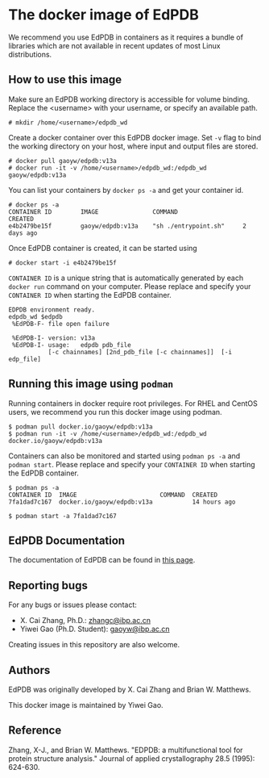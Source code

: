 # The docker image of EdPDB
We recommend you use EdPDB in containers as it requires a bundle of libraries which are not available in recent updates of most Linux distributions.

## How to use this image
Make sure an EdPDB working directory is accessible for volume binding. Replace the \<username\> with your username, or specify an available path.
```
# mkdir /home/<username>/edpdb_wd
```
Create a docker container over this EdPDB docker image. Set ```-v``` flag to bind the working directory on your host, where input and output files are stored.
```
# docker pull gaoyw/edpdb:v13a
# docker run -it -v /home/<username>/edpdb_wd:/edpdb_wd gaoyw/edpdb:v13a
```
You can list your containers by ```docker ps -a``` and get your container id.
```
# docker ps -a
CONTAINER ID        IMAGE               COMMAND                  CREATED
e4b2479be15f        gaoyw/edpdb:v13a    "sh ./entrypoint.sh"     2 days ago
```
Once EdPDB container is created, it can be started using
```
# docker start -i e4b2479be15f
```
```CONTAINER ID``` is a unique string that is automatically generated by each ```docker run``` command on your computer. Please replace and specify your ```CONTAINER ID``` when starting the EdPDB container.
```
EDPDB environment ready.
edpdb_wd $edpdb
 %EdPDB-F- file open failure

 %EdPDB-I- version: v13a
 %EdPDB-I- usage:   edpdb pdb_file 
           [-c chainnames] [2nd_pdb_file [-c chainnames]]  [-i edp_file]
```
## Running this image using ```podman```
Running containers in docker require root privileges. For RHEL and CentOS users, we recommend you run this docker image using podman.
```
$ podman pull docker.io/gaoyw/edpdb:v13a
$ podman run -it -v /home/<username>/edpdb_wd:/edpdb_wd docker.io/gaoyw/edpdb:v13a
```
Containers can also be monitored and started using ```podman ps -a``` and ```podman start```. Please replace and specify your ```CONTAINER ID``` when starting the EdPDB container.
```
$ podman ps -a
CONTAINER ID  IMAGE                       COMMAND  CREATED
7fa1dad7c167  docker.io/gaoyw/edpdb:v13a           14 hours ago

$ podman start -a 7fa1dad7c167
```
## EdPDB Documentation
The documentation of EdPDB can be found in [this page](http://175.24.30.189:8081/edpdb/).

## Reporting bugs
For any bugs or issues please contact:
- X. Cai Zhang, Ph.D.: zhangc@ibp.ac.cn
- Yiwei Gao (Ph.D. Student): gaoyw@ibp.ac.cn

Creating issues in this repository are also welcome.
  
## Authors
EdPDB was originally developed by X. Cai Zhang and Brian W. Matthews.

This docker image is maintained by Yiwei Gao.

## Reference
Zhang, X-J., and Brian W. Matthews. "EDPDB: a multifunctional tool for protein structure analysis." Journal of applied crystallography 28.5 (1995): 624-630.
